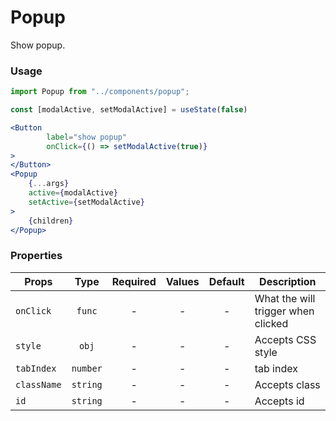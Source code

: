 # Popup

Show popup.

### Usage

```js
import Popup from "../components/popup";
```

```jsx
const [modalActive, setModalActive] = useState(false)

<Button
        label="show popup"
        onClick={() => setModalActive(true)}
>
</Button>
<Popup
    {...args}
    active={modalActive}
    setActive={setModalActive}
>
    {children}
</Popup>
```

### Properties

| Props       |   Type   | Required | Values | Default | Description                        |
| ----------- | :------: | :------: | :----: | :-----: | ---------------------------------- |
| `onClick`   |  `func`  |    -     |   -    |    -    | What the will trigger when clicked |
| `style`     |  `obj`   |    -     |   -    |    -    | Accepts CSS style                  |
| `tabIndex`  | `number` |    -     |   -    |    -    | tab index                          |
| `className` | `string` |    -     |   -    |    -    | Accepts class                      |
| `id`        | `string` |    -     |   -    |    -    | Accepts id                         |
